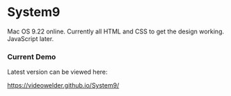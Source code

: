 # System9
Mac OS 9.22 online. Currently all HTML and CSS to get the design working. JavaScript later.

### Current Demo

Latest version can be viewed here:

https://videowelder.github.io/System9/

